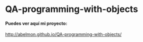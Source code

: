 # QA-programming-with-objects

#### Puedes ver aquí mi proyecto:

http://abelmon.github.io/QA-programming-with-objects/
